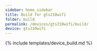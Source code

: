 ```yaml
---
sidebar: home_sidebar
title: Build for gts210wifi
folder: build
permalink: /devices/gts210wifi/build/
device: gts210wifi
---
```

{% include templates/device_build.md %}
